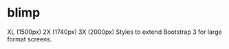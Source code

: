 blimp
=====

XL (1500px) 2X (1740px) 3X (2000px) Styles to extend Bootstrap 3 for large format screens. 
